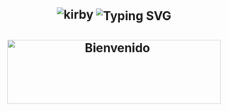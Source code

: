 <h1 align="center";>
<img src="https://github.com/Tossy06/Tossy06/assets/167591175/18533877-2cfe-4a90-8b5e-35a2340be366" alt="kirby" margin = "20px">
<img src="https://readme-typing-svg.herokuapp.com?font=Luckiest+Guy&size=45&pause=900&color=FF00FF&center=verdadero&vCenter=verdadero&repeat=verdadero&random=FALSO&width=500&height=70&lines=HOLAA;SOY+DAVID;Hi;I'M+DAVID;BONJOUR;+JE+M'APPELLE+DAVID" alt="Typing SVG" align="center" >
</h1>

<!--
**Tossy06/Tossy06** is a ✨ _special_ ✨ repository because its `README.md` (this file) appears on your GitHub profile.

Here are some ideas to get you started:

- 🔭 I’m currently working on ...
- 🌱 I’m currently learning ...
- 👯 I’m looking to collaborate on ...
- 🤔 I’m looking for help with ...
- 💬 Ask me about ...
- 📫 How to reach me: ...
- 😄 Pronouns: ...
- ⚡ Fun fact: ...
-->

<h1 align="center" >
  <img src ="https://github.com/Tossy06/Tossy06/assets/167591175/a863e03e-b1ec-4816-8596-0a909e9497d9"alt="Bienvenido" style="width: 500px; height: 150px;" >
</h1>




